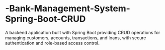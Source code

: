 # -Bank-Management-System-Spring-Boot-CRUD
A backend application built with Spring Boot providing CRUD operations for managing customers, accounts, transactions, and loans, with secure authentication and role-based access control.
